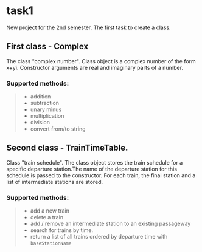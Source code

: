 # task1
New project for the 2nd semester. The first task to create a class.
## First class - Complex
The class "complex number". Class object is a complex number of the form x+yi. Constructor arguments are real and imaginary parts of a number.
### Supported methods:
 > * addition
 > * subtraction
 > * unary minus
 > * multiplication
 > * division
 > * convert from/to string
 ## Second class - TrainTimeTable.
Class "train schedule".
 The class object stores the train schedule for a specific departure station.The name of the departure station for this schedule is passed to the constructor. For each train, the final station and a list of intermediate stations are stored.
### Supported methods:
 > * add a new train
 > * delete a train
 > * add / remove an intermediate station to an existing passageway
 > * search for trains by time. 
 > * return a list of all trains ordered by departure time with `baseStationName` 